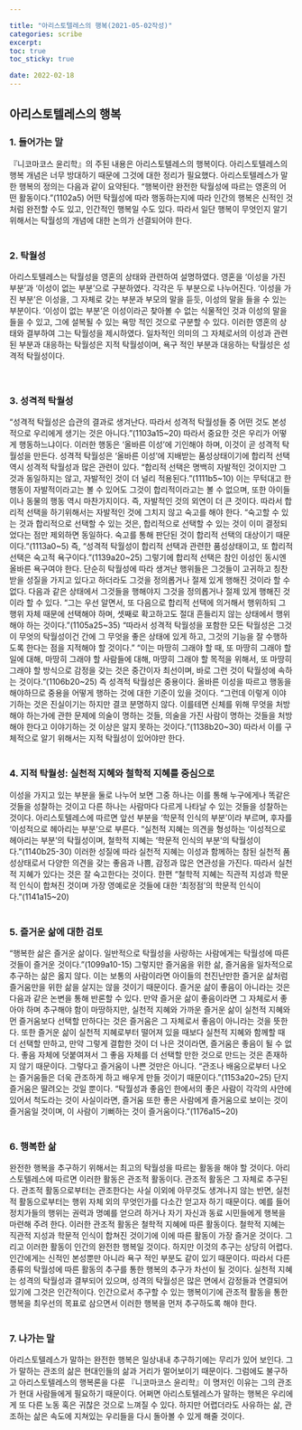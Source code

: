 ```yaml
---

title: "아리스토텔레스의 행복(2021-05-02작성)"
categories: scribe
excerpt: 
toc: true
toc_sticky: true

date: 2022-02-18
---
```


## 아리스토텔레스의 행복


### 1.	들어가는 말
『니코마코스 윤리학』의 주된 내용은 아리스토텔레스의 행복이다. 아리스토텔레스의 행복 개념은 너무 방대하기 때문에 그것에 대한 정리가 필요했다. 아리스토텔레스가 말한 행복의 정의는 다음과 같이 요약된다. “행복이란 완전한 탁월성에 따르는 영혼의 어떤 활동이다.”(1102a5) 어떤 탁월성에 따라 행동하는지에 따라 인간의 행복은 신적인 것처럼 완전할 수도 있고, 인간적인 행복일 수도 있다. 따라서 일단 행복이 무엇인지 알기 위해서는 탁월성의 개념에 대한 논의가 선결되어야 한다. 
<br>
<br>

### 2.	탁월성
아리스토텔레스는 탁월성을 영혼의 상태와 관련하여 설명하였다. 영혼을 ‘이성을 가진 부분’과 ‘이성이 없는 부분’으로 구분하였다. 각각은 두 부분으로 나누어진다. ‘이성을 가진 부분’은 이성을, 그 자체로 갖는 부분과 부모의 말을 듣듯, 이성의 말을 들을 수 있는 부분이다. ‘이성이 없는 부분’은 이성이라곤 찾아볼 수 없는 식물적인 것과 이성의 말을 들을 수 있고, 그에 설복될 수 있는 욕망 적인 것으로 구분할 수 있다. 이러한 영혼의 상태와 결부하여 그는 탁월성을 제시하였다. 일차적인 의미의 그 자체로서의 이성과 관련된 부분과 대응하는 탁월성은 지적 탁월성이며, 욕구 적인 부분과 대응하는 탁월성은 성격적 탁월성이다.  
<br>
<br>

### 3.	성격적 탁월성
“성격적 탁월성은 습관의 결과로 생겨난다. 따라서 성격적 탁월성들 중 어떤 것도 본성적으로 우리에게 생기는 것은 아니다.”(1103a15~20) 따라서 중요한 것은 우리가 어떻게 행동하느냐이다. 이러한 행동은 ‘올바른 이성’에 기인해야 하며, 이것이 곧 성격적 탁월성을 만든다. 성격적 탁월성은 ‘올바른 이성’에 지배받는 품성상태이기에 합리적 선택 역시 성격적 탁월성과 많은 관련이 있다. “합리적 선택은 명백히 자발적인 것이지만 그것과 동일하지는 않고, 자발적인 것이 더 널리 적용된다.”(1111b5~10) 이는 무턱대고 한 행동이 자발적이라고는 볼 수 있어도 그것이 합리적이라고는 볼 수 없으며, 또한 아이들이나 동물의 행동 역시 마찬가지이다. 즉, 자발적인 것의 외연이 더 큰 것이다. 따라서 합리적 선택을 하기위해서는 자발적인 것에 그치지 않고 숙고를 해야 한다. “숙고할 수 있는 것과 합리적으로 선택할 수 있는 것은, 합리적으로 선택할 수 있는 것이 이미 결정되었다는 점만 제외하면 동일하다. 숙고를 통해 판단된 것이 합리적 선택의 대상이기 때문이다.”(1113a0~5) 즉, “성격적 탁월성이 합리적 선택과 관련한 품성상태이고, 또 합리적 선택은 숙고적 욕구이다.”(1139a20~25) 그렇기에 합리적 선택은 참인 이성인 동시엔 올바른 욕구여야 한다. 단순히 탁월성에 따라 생겨난 행위들은 그것들이 고귀하고 칭찬받을 성질을 가지고 있다고 하더라도 그것을 정의롭거나 절제 있게 행해진 것이라 할 수 없다. 다음과 같은 상태에서 그것들을 행해야지 그것을 정의롭거나 절제 있게 행해진 것이라 할 수 있다. “그는 우선 알면서, 또 다음으로 합리적 선택에 의거해서 행위하되 그 행위 자체 때문에 선택해야 하며, 셋째로 확고하고도 절대 흔들리지 않는 상태에서 행위해야 하는 것이다.”(1105a25~35) “따라서 성격적 탁월성을 포함한 모든 탁월성은 그것이 무엇의 탁월성이건 간에 그 무엇을 좋은 상태에 있게 하고, 그것의 기능을 잘 수행하도록 한다는 점을 지적해야 할 것이다.” “이는 마땅히 그래야 할 때, 또 마땅히 그래야 할 일에 대해, 마땅히 그래야 할 사람들에 대해, 마땅히 그래야 할 목적을 위해서, 또 마땅히 그래야 할 방식으로 감정을 갖는 것은 중간이자 최선이며, 바로 그런 것이 탁월성에 속하는 것이다.”(1106b20~25) 즉 성격적 탁월성은 중용이다. 올바른 이성을 따르고 행동을 해야하므로 중용을 어떻게 행하는 것에 대한 기준이 있을 것이다. “그런데 이렇게 이야기하는 것은 진실이기는 하지만 결코 분명하지 않다. 이를테면 신체를 위해 무엇을 처방해야 하는가에 관한 문제에 의술이 명하는 것들, 의술을 가진 사람이 명하는 것들을 처방해야 한다고 이야기하는 것 이상은 알지 못하는 것이다.”(1138b20~30) 따라서 이를 구체적으로 알기 위해서는 지적 탁월성이 있어야만 한다.
<br>
<br>

### 4.	지적 탁월성: 실천적 지혜와 철학적 지혜를 중심으로
이성을 가지고 있는 부분을 둘로 나누어 보면 그중 하나는 이를 통해 누구에게나 똑같은 것들을 성찰하는 것이고 다른 하나는 사람마다 다르게 나타날 수 있는 것들을 성찰하는 것이다. 아리스토텔레스에 따르면 앞선 부분을 ‘학문적 인식의 부분’이라 부르며, 후자를 ‘이성적으로 헤아리는 부분’으로 부른다. “실천적 지혜는 의견을 형성하는 ‘이성적으로 헤아리는 부분’의 탁월성이며, 철학적 지혜는 ‘학문적 인식의 부분’의 탁월성이다.”(1140b25-30) 이러한 성질에 따라 실천적 지혜는 이성과 함께하는 참된 실천적 품성상태로서 다양한 의견을 갖는 좋음과 나쁨, 감정과 많은 연관성을 가진다. 따라서 실천적 지혜가 있다는 것은 잘 숙고한다는 것이다. 한편 “철학적 지혜는 직관적 지성과 학문적 인식이 합쳐진 것이며 가장 영예로운 것들에 대한 ‘최정점’의 학문적 인식이다.”(1141a15~20)
<br>
<br>

### 5.	즐거운 삶에 대한 검토
“행복한 삶은 즐거운 삶이다. 일반적으로 탁월성을 사랑하는 사람에게는 탁월성에 따른 것들이 즐거운 것이다.”(1099a10-15) 그렇지만 즐거움을 위한 삶, 즐거움을 일차적으로 추구하는 삶은 옳지 않다. 이는 보통의 사람이라면 아이들의 천진난만한 즐거운 삶처럼 즐거움만을 위한 삶을 살지는 않을 것이기 때문이다. 즐거운 삶이 좋음이 아니라는 것은 다음과 같은 논변을 통해 반론할 수 있다. 만약 즐거운 삶이 좋음이라면 그 자체로서 좋아야 하며 추구해야 함이 마땅하지만, 실천적 지혜와 가까운 즐거운 삶이 실천적 지혜와 먼 즐거움보다 선택할 만하다는 것은 즐거움은 그 자체로서 좋음이 아니라는 것을 뜻한다.  또한 즐거운 삶이 실천적 지혜로부터 떨어져 있을 때보다 실천적 지혜와 함께할 때 더 선택할 만하고, 만약 그렇게 결합한 것이 더 나은 것이라면, 즐거움은 좋음이 될 수 없다. 좋음 자체에 덧붙여져서 그 좋음 자체를 더 선택할 만한 것으로 만드는 것은 존재하지 않기 때문이다. 그렇다고 즐거움이 나쁜 것만은 아니다. “관조나 배움으로부터 나오는 즐거움들은 더욱 관조하게 하고 배우게 만들 것이기 때문이다.”(1153a20~25) 단지 즐거움은 딸려오는 것일 뿐이다. “탁월성과 좋음인 한에서의 좋은 사람이 각각의 사안에 있어서 척도라는 것이 사실이라면, 즐거움 또한 좋은 사람에게 즐거움으로 보이는 것이 즐거움일 것이며, 이 사람이 기뻐하는 것이 즐거움이다.”(1176a15~20)
<br>
<br>

### 6.	행복한 삶 
완전한 행복을 추구하기 위해서는 최고의 탁월성을 따르는 활동을 해야 할 것이다. 아리스토텔레스에 따르면 이러한 활동은 관조적 활동이다. 관조적 활동은 그 자체로 추구된다. 관조적 활동으로부터는 관조한다는 사실 이외에 아무것도 생겨나지 않는 반면, 실천적 활동으로부터는 행위 자체 외의 무엇인가를 다소간 얻고자 하기 때문이다. 예를 들어 정치가들의 행위는 권력과 명예를 얻으려 하거나 자기 자신과 동료 시민들에게 행복을 마련해 주려 한다. 이러한 관조적 활동은 철학적 지혜에 따른 활동이다. 철학적 지혜는 직관적 지성과 학문적 인식이 합쳐진 것이기에 이에 따른 활동이 가장 즐거운 것이다. 그리고 이러한 활동이 인간의 완전한 행복일 것이다. 하지만 이것의 추구는 상당히 어렵다. 인간에게는 신적인 본성뿐만 아니라 욕구 적인 부분도 같이 있기 때문이다. 따라서 다른 종류의 탁월성에 따른 활동의 추구를 통한 행복의 추구가 차선이 될 것이다. 실천적 지혜는 성격의 탁월성과 결부되어 있으며, 성격의 탁월성은 많은 면에서 감정들과 연결되어 있기에 그것은 인간적이다. 인간으로서 추구할 수 있는 행복이기에 관조적 활동을 통한 행복을 최우선의 목표로 삼으면서 이러한 행복을 먼저 추구하도록 해야 한다.
<br>
<br>

### 7.	나가는 말
아리스토텔레스가 말하는 완전한 행복은 일상내내 추구하기에는 무리가 있어 보인다. 그가 말하는 관조의 삶은 현대인들의 삶과 거리가 멀어보이기 때문이다. 그럼에도 불구하고 아리스토텔레스의 행복론을 다룬 『니코마코스 윤리학』이 명저인 이유는 그의 관조가 현대 사람들에게 필요하기 때문이다. 어쩌면 아리스토텔레스가 말하는 행복은 우리에게 또 다른 노동 혹은 귀찮은 것으로 느껴질 수 있다. 하지만 어렵더라도 사유하는 삶, 관조하는 삶은 속도에 지쳐있는 우리들을 다시 돌아볼 수 있게 해줄 것이다.


